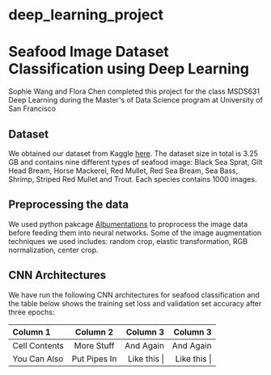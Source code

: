 # deep_learning_project

# Seafood Image Dataset Classification using Deep Learning 

Sophie Wang and Flora Chen completed this project for the class MSDS631 Deep Learning during the Master's of Data Science program at University of San Francisco 


## Dataset 
We obtained our dataset from Kaggle [here](https://www.kaggle.com/crowww/a-large-scale-fish-dataset?select=NA_Fish_Dataset). The dataset size in total is 3.25 GB and contains nine different types of seafood image: Black Sea Sprat, Gilt Head Bream, Horse Mackerel, Red Mullet, Red Sea Bream, Sea Bass, Shrimp, Striped Red Mullet and Trout. Each species contains 1000 images. 


## Preprocessing the data
We used python pakcage [Albumentations](https://albumentations.ai/docs/) to proprocess the image data before feeding them into neural networks. Some of the image augmentation techniques we used includes: random crop, elastic transformation, RGB normalization, center crop. 


## CNN Architectures
We have run the following CNN architectures for seafood classification and the table below shows the training set loss and validation set accuracy after three epochs:

| Column 1       | Column 2     | Column 3     | Column 3     |
| :------------- | :----------: | -----------: | -----------: |
|  Cell Contents | More Stuff   | And Again    | And Again    |
| You Can Also   | Put Pipes In | Like this \| | Like this \| |


